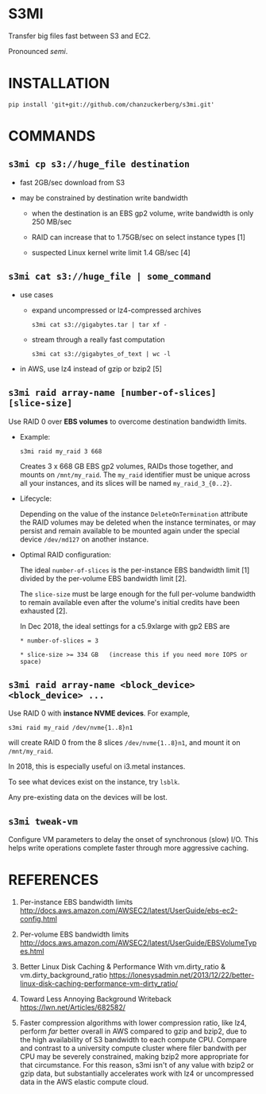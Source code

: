 # S3MI

Transfer big files fast between S3 and EC2.

Pronounced *semi*.


# INSTALLATION

`pip install 'git+git://github.com/chanzuckerberg/s3mi.git'`


# COMMANDS


## `s3mi cp s3://huge_file destination`

  - fast 2GB/sec download from S3

  - may be constrained by destination write bandwidth

    * when the destination is an EBS gp2 volume,
      write bandwidth is only 250 MB/sec

    * RAID can increase that to 1.75GB/sec
      on select instance types [1]

    * suspected Linux kernel write limit 1.4 GB/sec [4]


## `s3mi cat s3://huge_file | some_command`

  - use cases

    * expand uncompressed or lz4-compressed archives

        `s3mi cat s3://gigabytes.tar | tar xf -`

    * stream through a really fast computation

        `s3mi cat s3://gigabytes_of_text | wc -l`

  - in AWS, use lz4 instead of gzip or bzip2 [5]
  
## `s3mi raid array-name [number-of-slices] [slice-size]`

  Use RAID 0 over **EBS volumes** to overcome destination bandwidth limits.

  * Example:

      `s3mi raid my_raid 3 668`

    Creates 3 x 668 GB EBS gp2 volumes, RAIDs those together,
    and mounts on `/mnt/my_raid`.  The `my_raid` identifier
    must be unique across all your instances, and its
    slices will be named `my_raid_3_{0..2}`.

  * Lifecycle:

    Depending on the value of the instance `DeleteOnTermination` attribute
    the RAID volumes may be deleted when the instance terminates, or may
    persist and remain available to be mounted again under the special
    device `/dev/md127` on another instance.

  * Optimal RAID configuration:

    The ideal `number-of-slices` is the per-instance EBS bandwidth limit [1]
    divided by the per-volume EBS bandwidth limit [2].

    The `slice-size` must be large enough for the full per-volume
    bandwidth to remain available even after the volume's
    initial credits have been exhausted [2].

    In Dec 2018, the ideal settings for a c5.9xlarge with gp2 EBS are

        * number-of-slices = 3

        * slice-size >= 334 GB   (increase this if you need more IOPS or space)


## `s3mi raid array-name <block_device> <block_device> ...`

  Use RAID 0 with **instance NVME devices**.  For example,

  `s3mi raid my_raid /dev/nvme{1..8}n1`

  will create RAID 0 from the 8 slices `/dev/nvme{1..8}n1`,
  and mount it on `/mnt/my_raid`.

  In 2018, this is especially useful on i3.metal instances.

  To see what devices exist on the instance, try `lsblk`.

  Any pre-existing data on the devices will be lost.


## `s3mi tweak-vm`

  Configure VM parameters to delay the onset of synchronous (slow) I/O.
  This helps write operations complete faster through more aggressive
  caching.


# REFERENCES

  1. Per-instance EBS bandwidth limits
  http://docs.aws.amazon.com/AWSEC2/latest/UserGuide/ebs-ec2-config.html

  2. Per-volume EBS bandwidth limits
  http://docs.aws.amazon.com/AWSEC2/latest/UserGuide/EBSVolumeTypes.html

  3. Better Linux Disk Caching & Performance With vm.dirty_ratio & vm.dirty_background_ratio
  https://lonesysadmin.net/2013/12/22/better-linux-disk-caching-performance-vm-dirty_ratio/

  4. Toward Less Annoying Background Writeback
  https://lwn.net/Articles/682582/
  
  5. Faster compression algorithms with lower compression ratio, like lz4, perform *far* better overall in AWS compared to gzip and bzip2, due to the high availability of S3 bandwidth to each compute CPU.  Compare and contrast to a university compute cluster where filer bandwith per CPU may be severely constrained, making bzip2 more appropriate for that circumstance.  For this reason, s3mi isn't of any value with bzip2 or gzip data, but substantially accelerates work with lz4 or uncompressed data in the AWS elastic compute cloud.
